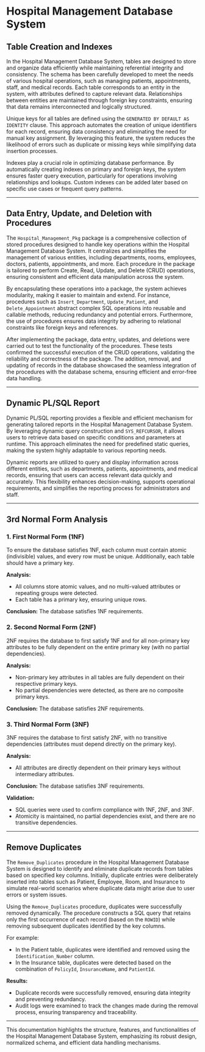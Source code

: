 # Hospital Management Database System

## Table Creation and Indexes

In the Hospital Management Database System, tables are designed to store and organize data efficiently while maintaining referential integrity and consistency. The schema has been carefully developed to meet the needs of various hospital operations, such as managing patients, appointments, staff, and medical records. Each table corresponds to an entity in the system, with attributes defined to capture relevant data. Relationships between entities are maintained through foreign key constraints, ensuring that data remains interconnected and logically structured.

Unique keys for all tables are defined using the `GENERATED BY DEFAULT AS IDENTITY` clause. This approach automates the creation of unique identifiers for each record, ensuring data consistency and eliminating the need for manual key assignment. By leveraging this feature, the system reduces the likelihood of errors such as duplicate or missing keys while simplifying data insertion processes.

Indexes play a crucial role in optimizing database performance. By automatically creating indexes on primary and foreign keys, the system ensures faster query execution, particularly for operations involving relationships and lookups. Custom indexes can be added later based on specific use cases or frequent query patterns.

---

## Data Entry, Update, and Deletion with Procedures

The `Hospital_Management_Pkg` package is a comprehensive collection of stored procedures designed to handle key operations within the Hospital Management Database System. It centralizes and simplifies the management of various entities, including departments, rooms, employees, doctors, patients, appointments, and more. Each procedure in the package is tailored to perform Create, Read, Update, and Delete (CRUD) operations, ensuring consistent and efficient data manipulation across the system.

By encapsulating these operations into a package, the system achieves modularity, making it easier to maintain and extend. For instance, procedures such as `Insert_Department`, `Update_Patient`, and `Delete_Appointment` abstract complex SQL operations into reusable and callable methods, reducing redundancy and potential errors. Furthermore, the use of procedures ensures data integrity by adhering to relational constraints like foreign keys and references.

After implementing the package, data entry, updates, and deletions were carried out to test the functionality of the procedures. These tests confirmed the successful execution of the CRUD operations, validating the reliability and correctness of the package. The addition, removal, and updating of records in the database showcased the seamless integration of the procedures with the database schema, ensuring efficient and error-free data handling.

---

## Dynamic PL/SQL Report

Dynamic PL/SQL reporting provides a flexible and efficient mechanism for generating tailored reports in the Hospital Management Database System. By leveraging dynamic query construction and `SYS_REFCURSOR`, it allows users to retrieve data based on specific conditions and parameters at runtime. This approach eliminates the need for predefined static queries, making the system highly adaptable to various reporting needs.

Dynamic reports are utilized to query and display information across different entities, such as departments, patients, appointments, and medical records, ensuring that users can access relevant data quickly and accurately. This flexibility enhances decision-making, supports operational requirements, and simplifies the reporting process for administrators and staff.

---

## 3rd Normal Form Analysis

### 1. First Normal Form (1NF)
To ensure the database satisfies 1NF, each column must contain atomic (indivisible) values, and every row must be unique. Additionally, each table should have a primary key.

**Analysis:**
- All columns store atomic values, and no multi-valued attributes or repeating groups were detected.
- Each table has a primary key, ensuring unique rows.

**Conclusion:**
The database satisfies 1NF requirements.

### 2. Second Normal Form (2NF)
2NF requires the database to first satisfy 1NF and for all non-primary key attributes to be fully dependent on the entire primary key (with no partial dependencies).

**Analysis:**
- Non-primary key attributes in all tables are fully dependent on their respective primary keys.
- No partial dependencies were detected, as there are no composite primary keys.

**Conclusion:**
The database satisfies 2NF requirements.

### 3. Third Normal Form (3NF)
3NF requires the database to first satisfy 2NF, with no transitive dependencies (attributes must depend directly on the primary key).

**Analysis:**
- All attributes are directly dependent on their primary keys without intermediary attributes.

**Conclusion:**
The database satisfies 3NF requirements.

**Validation:**
- SQL queries were used to confirm compliance with 1NF, 2NF, and 3NF.
- Atomicity is maintained, no partial dependencies exist, and there are no transitive dependencies.

---

## Remove Duplicates

The `Remove_Duplicates` procedure in the Hospital Management Database System is designed to identify and eliminate duplicate records from tables based on specified key columns. Initially, duplicate entries were deliberately inserted into tables such as Patient, Employee, Room, and Insurance to simulate real-world scenarios where duplicate data might arise due to user errors or system issues.

Using the `Remove_Duplicates` procedure, duplicates were successfully removed dynamically. The procedure constructs a SQL query that retains only the first occurrence of each record (based on the `ROWID`) while removing subsequent duplicates identified by the key columns.

For example:
- In the Patient table, duplicates were identified and removed using the `Identification_Number` column.
- In the Insurance table, duplicates were detected based on the combination of `PolicyId`, `InsuranceName`, and `PatientId`.

**Results:**
- Duplicate records were successfully removed, ensuring data integrity and preventing redundancy.
- Audit logs were examined to track the changes made during the removal process, ensuring transparency and traceability.

---

This documentation highlights the structure, features, and functionalities of the Hospital Management Database System, emphasizing its robust design, normalized schema, and efficient data handling mechanisms.


